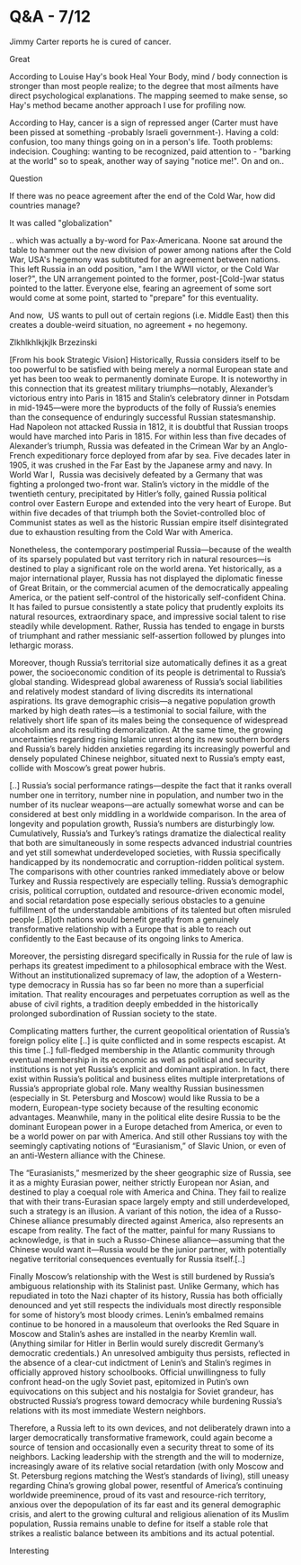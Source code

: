 # Q&A - 7/12

Jimmy Carter reports he is cured of cancer.

Great

According to Louise Hay's book Heal Your Body, mind / body connection is stronger than most people realize; to the degree that most ailments have direct psychological explanations. The mapping seemed to make sense, so Hay's method became another approach I use for profiling now. 

According to Hay, cancer is a sign of repressed anger (Carter must have been pissed at something -probably Israeli government-). Having a cold: confusion, too many things going on in a person's life. Tooth problems: indecision. Coughing: wanting to be recognized, paid attention to - "barking at the world" so to speak, another way of saying "notice me!". On and on.. 

Question

If there was no peace agreement after the end of the Cold War, how did countries manage?

It was called "globalization"

.. which was actually a by-word for Pax-Americana. Noone sat around the table to hammer out the new division of power among nations after the Cold War, USA's hegemony was subtituted for an agreement between nations. This left Russia in an odd position, "am I the WWII victor, or the Cold War loser?", the UN arrangement pointed to the former, post-[Cold-]war status pointed to the latter. Everyone else, fearing an agreement of some sort would come at some point, started to "prepare" for this eventuality.

And now,  US wants to pull out of certain regions (i.e. Middle East) then this creates a double-weird situation, no agreement + no hegemony. 

Zlkhlkhlkjkjlk Brzezinski

[From his book Strategic Vision] Historically, Russia considers itself to be too powerful to be satisfied with being merely a normal European state and yet has been too weak to permanently dominate Europe. It is noteworthy in this connection that its greatest military triumphs—notably, Alexander’s victorious entry into Paris in 1815 and Stalin’s celebratory dinner in Potsdam in mid-1945—were more the byproducts of the folly of Russia’s enemies than the consequence of enduringly successful Russian statesmanship. Had Napoleon not attacked Russia in 1812, it is doubtful that Russian troops would have marched into Paris in 1815. For within less than five decades of Alexander’s triumph, Russia was defeated in the Crimean War by an Anglo-French expeditionary force deployed from afar by sea. Five decades later in 1905, it was crushed in the Far East by the Japanese army and navy. In World War I,  Russia was decisively defeated by a Germany that was fighting a prolonged two-front war. Stalin’s victory in the middle of the twentieth century, precipitated by Hitler’s folly, gained Russia political control over Eastern Europe and extended into the very heart of Europe. But within five decades of that triumph both the Soviet-controlled bloc of Communist states as well as the historic Russian empire itself disintegrated due to exhaustion resulting from the Cold War with America.

Nonetheless, the contemporary postimperial Russia—because of the wealth of its sparsely populated but vast territory rich in natural resources—is destined to play a significant role on the world arena. Yet historically, as a major international player, Russia has not displayed the diplomatic finesse of Great Britain, or the commercial acumen of the democratically appealing America, or the patient self-control of the historically self-confident China. It has failed to pursue consistently a state policy that prudently exploits its natural resources, extraordinary space, and impressive social talent to rise steadily while development. Rather, Russia has tended to engage in bursts of triumphant and rather messianic self-assertion followed by plunges into lethargic morass.

Moreover, though Russia’s territorial size automatically defines it as a great power, the socioeconomic condition of its people is detrimental to Russia’s global standing. Widespread global awareness of Russia’s social liabilities and relatively modest standard of living discredits its international aspirations. Its grave demographic crisis—a negative population growth marked by high death rates—is a testimonial to social failure, with the relatively short life span of its males being the consequence of widespread alcoholism and its resulting demoralization. At the same time, the growing uncertainties regarding rising Islamic unrest along its new southern borders and Russia’s barely hidden anxieties regarding its increasingly powerful and densely populated Chinese neighbor, situated next to Russia’s empty east, collide with Moscow’s great power hubris.

[..] Russia’s social performance ratings—despite the fact that it ranks overall number one in territory, number nine in population, and number two in the number of its nuclear weapons—are actually somewhat worse and can be considered at best only middling in a worldwide comparison. In the area of longevity and population growth, Russia’s numbers are disturbingly low. Cumulatively, Russia’s and Turkey’s ratings dramatize the dialectical reality that both are simultaneously in some respects advanced industrial countries and yet still somewhat underdeveloped societies, with Russia specifically handicapped by its nondemocratic and corruption-ridden political system. The comparisons with other countries ranked immediately above or below Turkey and Russia respectively are especially telling. Russia’s demographic crisis, political corruption, outdated and resource-driven economic model, and social retardation pose especially serious obstacles to a genuine fulfillment of the understandable ambitions of its talented but often misruled people [..B]oth nations would benefit greatly from a genuinely transformative relationship with a Europe that is able to reach out confidently to the East because of its ongoing links to America.

Moreover, the persisting disregard specifically in Russia for the rule of law is perhaps its greatest impediment to a philosophical embrace with the West. Without an institutionalized supremacy of law, the adoption of a Western-type democracy in Russia has so far been no more than a superficial imitation. That reality encourages and perpetuates corruption as well as the abuse of civil rights, a tradition deeply embedded in the historically prolonged subordination of Russian society to the state.

Complicating matters further, the current geopolitical orientation of Russia’s foreign policy elite [..] is quite conflicted and in some respects escapist. At this time [..] full-fledged membership in the Atlantic community through eventual membership in its economic as well as political and security institutions is not yet Russia’s explicit and dominant aspiration. In fact, there exist within Russia’s political and business elites multiple interpretations of Russia’s appropriate global role. Many wealthy Russian businessmen (especially in St. Petersburg and Moscow) would like Russia to be a modern, European-type society because of the resulting economic advantages. Meanwhile, many in the political elite desire Russia to be the dominant European power in a Europe detached from America, or even to be a world power on par with America. And still other Russians toy with the seemingly captivating notions of “Eurasianism,” of Slavic Union, or even of an anti-Western alliance with the Chinese.

The “Eurasianists,” mesmerized by the sheer geographic size of Russia, see it as a mighty Eurasian power, neither strictly European nor Asian, and destined to play a coequal role with America and China. They fail to realize that with their trans-Eurasian space largely empty and still underdeveloped, such a strategy is an illusion. A variant of this notion, the idea of a Russo-Chinese alliance presumably directed against America, also represents an escape from reality. The fact of the matter, painful for many Russians to acknowledge, is that in such a Russo-Chinese alliance—assuming that the Chinese would want it—Russia would be the junior partner, with potentially negative territorial consequences eventually for Russia itself.[..]

Finally Moscow’s relationship with the West is still burdened by Russia’s ambiguous relationship with its Stalinist past. Unlike Germany, which has repudiated in toto the Nazi chapter of its history, Russia has both officially denounced and yet still respects the individuals most directly responsible for some of history’s most bloody crimes. Lenin’s embalmed remains continue to be honored in a mausoleum that overlooks the Red Square in Moscow and Stalin’s ashes are installed in the nearby Kremlin wall. (Anything similar for Hitler in Berlin would surely discredit Germany’s democratic credentials.) An unresolved ambiguity thus persists, reflected in the absence of a clear-cut indictment of Lenin’s and Stalin’s regimes in officially approved history schoolbooks. Official unwillingness to fully confront head-on the ugly Soviet past, epitomized in Putin’s own equivocations on this subject and his nostalgia for Soviet grandeur, has obstructed Russia’s progress toward democracy while burdening Russia’s relations with its most immediate Western neighbors.

Therefore, a Russia left to its own devices, and not deliberately drawn into a larger democratically transformative framework, could again become a source of tension and occasionally even a security threat to some of its neighbors. Lacking leadership with the strength and the will to modernize, increasingly aware of its relative social retardation (with only Moscow and St. Petersburg regions matching the West’s standards of living), still uneasy regarding China’s growing global power, resentful of America’s continuing worldwide preeminence, proud of its vast and resource-rich territory, anxious over the depopulation of its far east and its general demographic crisis, and alert to the growing cultural and religious alienation of its Muslim population, Russia remains unable to define for itself a stable role that strikes a realistic balance between its ambitions and its actual potential.

Interesting













